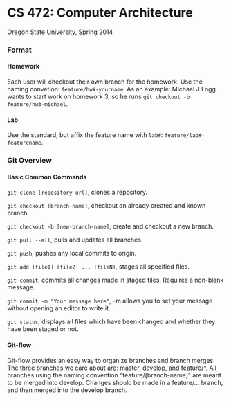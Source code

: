 CS 472: Computer Architecture
=====
Oregon State University, Spring 2014

### Format
#### Homework
Each user will checkout their own branch for the homework. Use the naming convetion: ```feature/hw#-yourname```. As an example: Michael J Fogg wants to start work on homework 3, so he runs ```git checkout -b feature/hw3-michael```.
#### Lab
Use the standard, but affix the feature name with ```lab#```: ```feature/lab#-featurename```.
### Git Overview
#### Basic Common Commands
```git clone [repository-url]```, clones a repository.

```git checkout [branch-name]```, checkout an already created and known branch.

```git checkout -b [new-branch-name]```, create and checkout a new branch.

```git pull --all```, pulls and updates all branches.

```git push```, pushes any local commits to origin.

```git add [file1] [file2] ... [fileN]```, stages all specified files.

```git commit```, commits all changes made in staged files. Requires a non-blank message.

```git commit -m "Your message here"```, -m allows you to set your message without opening an editor to write it.

```git status```, displays all files which have been changed and whether they have been staged or not.

#### Git-flow
Git-flow provides an easy way to organize branches and branch merges. The three branches we care about are: master, develop, and feature/*. All branches using the naming convention "feature/[branch-name]" are meant to be merged into develop. Changes should be made in a feature/... branch, and then merged into the develop branch.
